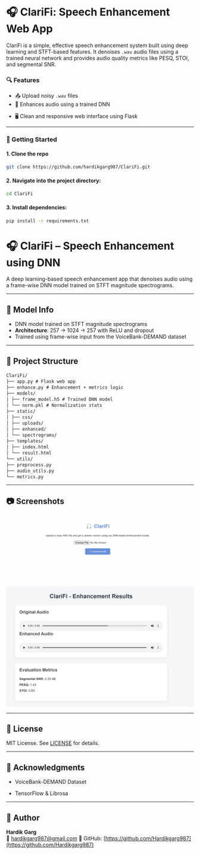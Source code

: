 ﻿# 🎧 ClariFi: Speech Enhancement Web App

ClariFi is a simple, effective speech enhancement system built using deep learning and STFT-based features. It denoises `.wav` audio files using a trained neural network and provides audio quality metrics like PESQ, STOI, and segmental SNR.

### 🔍 Features

- 📤 Upload noisy `.wav` files
- 🧠 Enhances audio using a trained DNN
<!-- - 📊 Computes speech quality metrics:
  - Segmental SNR
  - PESQ
  - STOI -->
<!-- - 🎛 Visualizes noisy and enhanced spectrograms -->
- 🖥️ Clean and responsive web interface using Flask

---

### 🚀 Getting Started

#### 1. Clone the repo

```bash
git clone https://github.com/hardikgarg987/ClariFi.git
```

#### 2. Navigate into the project directory:

```bash
cd ClariFi
```

#### 3. Install dependencies:

```bash
pip install -r requirements.txt
```

# 🎧 ClariFi – Speech Enhancement using DNN

A deep learning-based speech enhancement app that denoises audio using a frame-wise DNN model trained on STFT magnitude spectrograms.

---

## 🧠 Model Info

- DNN model trained on STFT magnitude spectrograms  
- **Architecture**: 257 → 1024 → 257 with ReLU and dropout  
- Trained using frame-wise input from the VoiceBank-DEMAND dataset

---

## 📁 Project Structure

```
ClariFi/
├── app.py # Flask web app
├── enhance.py # Enhancement + metrics logic
├── models/
│ ├── frame_model.h5 # Trained DNN model
│ └── norm.pkl # Normalization stats
├── static/
│ ├── css/
│ ├── uploads/
│ ├── enhanced/
│ └── spectrograms/
├── templates/
│ ├── index.html
│ └── result.html
└── utils/
├── preprocess.py
├── audio_utils.py
└── metrics.py
```

---

## 📷 Screenshots

<img src="static/screenshot_upload.png" width="600"/>

<img src="static/screenshot_result.png" width="600"/>

<!-- <img src="static/screenshot_result2.png" width="600"/> -->


---

## 📜 License

MIT License. See [LICENSE](LICENSE) for details.

---

## 🙌 Acknowledgments

- VoiceBank-DEMAND Dataset  
<!-- - PESQ & STOI evaluation packages   -->
- TensorFlow & Librosa

---

## 👤 Author

**Hardik Garg**  
📧 hardikgarg987@gmail.com
🐙 GitHub: [https://github.com/Hardikgarg987](https://github.com/Hardikgarg987)

